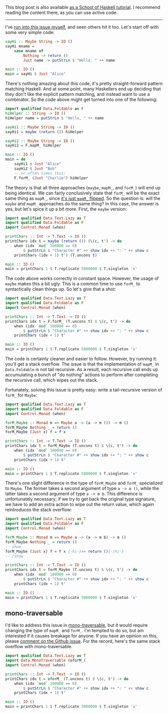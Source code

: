 This blog post is also available [as a School of Haskell tutorial](https://www.fpcomplete.com/user/snoyberg/general-haskell/basics/foldable-mapm-maybe-and-recursive-functions). I recommend reading the content there, as you can use active code.

* * *

I've [run into this issue myself](https://github.com/snoyberg/conduit/commit/11877684b3adb7ca422ae5000fab1ebeb3fbe142), and seen others hit it too. Let's start off with some very simple code:

```haskell active
sayHi :: Maybe String -> IO ()
sayHi mname =
    case mname of
        Nothing -> return ()
        Just name -> putStrLn $ "Hello, " ++ name

main :: IO ()
main = sayHi $ Just "Alice"
```

There's nothing amazing about this code, it's pretty straight-forward pattern matching Haskell. And at some point, many Haskellers end up deciding that they don't like the explicit pattern matching, and instead want to use a combinator. So the code above might get turned into one of the following:

```haskell active
import qualified Data.Foldable as F
hiHelper :: String -> IO ()
hiHelper name = putStrLn $ "Hello, " ++ name

sayHi1 :: Maybe String -> IO ()
sayHi1 = maybe (return ()) hiHelper

sayHi2 :: Maybe String -> IO ()
sayHi2 = F.mapM_ hiHelper

main :: IO ()
main = do
    sayHi1 $ Just "Alice"
    sayHi2 $ Just "Bob"
    -- or often times this:
    F.forM_ (Just "Charlie") hiHelper
```

The theory is that all three approaches (`maybe`, `mapM_`, and `forM_`) will end up being identical. We can fairly conclusively state that `forM_` will be the exact same thing as `mapM_`, since [it's just `mapM_` flipped](http://haddocks.fpcomplete.com/fp/7.4.2/20130829-168/base/src/Data-Foldable.html#forM_). So the question is: will the `maybe` and `mapM_` approaches do the same thing? In this case, the answer is yes, but let's spice it up a bit more. First, the `maybe` version:


```haskell active
import qualified Data.Text.Lazy as T
import qualified Data.Foldable as F
import Control.Monad (when)

printChars :: Int -> T.Text -> IO ()
printChars idx t = maybe (return ()) (\(c, t') -> do
    when (idx `mod` 100000 == 0)
        $ putStrLn $ "Character #" ++ show idx ++ ": " ++ show c
    printChars (idx + 1) t') (T.uncons t)

main :: IO ()
main = printChars 1 $ T.replicate 5000000 $ T.singleton 'x'
```

The code above works correctly in constant space. However, the usage of `maybe` makes this a bit ugly. This is a common time to use `forM_` to syntactically clean things up. So let's give that a shot:


```haskell active
import qualified Data.Text.Lazy as T
import qualified Data.Foldable as F
import Control.Monad (when)

printChars :: Int -> T.Text -> IO ()
printChars idx t = F.forM_ (T.uncons t) $ \(c, t') -> do
    when (idx `mod` 100000 == 0)
        $ putStrLn $ "Character #" ++ show idx ++ ": " ++ show c
    printChars (idx + 1) t'

main :: IO ()
main = printChars 1 $ T.replicate 5000000 $ T.singleton 'x'
```

The code is certainly cleaner and easier to follow. However, try running it: you'll get a stack overflow. The issue is that the implementation of `mapM_` in `Data.Foldable` is not tail recursive. As a result, each recursive call ends up accumulating a bunch of "do nothing" actions to perform after completing the recursive call, which wipes out the stack.

Fortunately, solving this issue is pretty easy: write a tail-recursive version of `forM_` for `Maybe`:

```haskell active
import qualified Data.Text.Lazy as T
import qualified Data.Foldable as F
import Control.Monad (when)

forM_Maybe :: Monad m => Maybe a -> (a -> m ()) -> m ()
forM_Maybe Nothing _ = return ()
forM_Maybe (Just x) f = f x

printChars :: Int -> T.Text -> IO ()
printChars idx t = forM_Maybe (T.uncons t) $ \(c, t') -> do
    when (idx `mod` 100000 == 0)
        $ putStrLn $ "Character #" ++ show idx ++ ": " ++ show c
    printChars (idx + 1) t'

main :: IO ()
main = printChars 1 $ T.replicate 5000000 $ T.singleton 'x'
```

There's one slight difference in the type of `forM_Maybe` and `forM_` specialized to `Maybe`. The former takes a second argument of type `a -> m ()`, while the latter takes a second argument of type `a -> m b`. This difference is unfortunately necessary; if we try to get back the original type signature, we have to add an extra action to wipe out the return value, which again reintroduces the stack overflow:

```haskell active
import qualified Data.Text.Lazy as T
import qualified Data.Foldable as F
import Control.Monad (when)

forM_Maybe :: Monad m => Maybe a -> (a -> m b) -> m ()
forM_Maybe Nothing _ = return ()
-- show
forM_Maybe (Just x) f = f x {-hi-}>> return (){-/hi-}
-- /show

printChars :: Int -> T.Text -> IO ()
printChars idx t = forM_Maybe (T.uncons t) $ \(c, t') -> do
    when (idx `mod` 100000 == 0)
        $ putStrLn $ "Character #" ++ show idx ++ ": " ++ show c
    printChars (idx + 1) t'

main :: IO ()
main = printChars 1 $ T.replicate 5000000 $ T.singleton 'x'
```

## mono-traversable

I'd like to address this issue in [mono-traversable](http://hackage.haskell.org/package/mono-traversable), but it would require changing the type of `mapM_` and `forM_`. I'm tempted to do so, but am interested if it causes breakage for anyone. If you have an opinion on this, please [comment on the Github issue](https://github.com/snoyberg/mono-traversable/issues/28). For the record, here's the same stack overflow with mono-traversable.

```haskell active
import qualified Data.Text.Lazy as T
import Data.MonoTraversable (oforM_)
import Control.Monad (when)

printChars :: Int -> T.Text -> IO ()
printChars idx t = oforM_ (T.uncons t) $ \(c, t') -> do
    when (idx `mod` 100000 == 0)
        $ putStrLn $ "Character #" ++ show idx ++ ": " ++ show c
    printChars (idx + 1) t'

main :: IO ()
main = printChars 1 $ T.replicate 5000000 $ T.singleton 'x'
```
